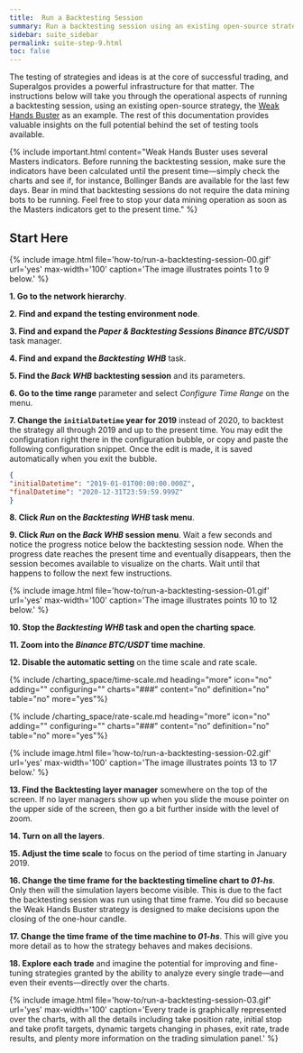 ```yaml
---
title:  Run a Backtesting Session
summary: Run a backtesting session using an existing open-source strategy and, once the session is done calculating, analyze the results over the charts.
sidebar: suite_sidebar
permalink: suite-step-9.html
toc: false
---
```


The testing of strategies and ideas is at the core of successful trading, and Superalgos provides a powerful infrastructure for that matter. The instructions below will take you through the operational aspects of running a backtesting session, using an existing open-source strategy, the <a href="https://github.com/Superalgos/Strategy-BTC-WeakHandsBuster" rel="nofollow" rel="noopener" target="_blank">Weak Hands Buster</a> as an example. The rest of this documentation provides valuable insights on the full potential behind the set of testing tools available.

{% include important.html content="Weak Hands Buster uses several Masters indicators. Before running the backtesting session, make sure the indicators have been calculated until the present time&mdash;simply check the charts and see if, for instance, Bollinger Bands are available for the last few days. Bear in mind that backtesting sessions do not require the data mining bots to be running. Feel free to stop your data mining operation as soon as the Masters indicators get to the present time." %}

## Start Here

{% include image.html file='how-to/run-a-backtesting-session-00.gif' url='yes' max-width='100' caption='The image illustrates points 1 to 9 below.' %}

**1. Go to the network hierarchy**.

**2. Find and expand the <a data-toggle="tooltip" data-original-title="{{site.data.network.testing_environment}}">testing environment</a> node**.

**3. Find and expand the *Paper & Backtesting Sessions Binance BTC/USDT*** task manager.

**4. Find and expand the *Backtesting WHB*** task.

**5. Find the *Back WHB* backtesting session** and its <a data-toggle="tooltip" data-original-title="{{site.data.trading_system.parameters}}">parameters</a>.

**6. Go to the <a data-toggle="tooltip" data-original-title="{{site.data.trading_system.time_range}}">time range</a>** parameter and select *Configure Time Range* on the menu.

**7. Change the ```initialDatetime``` year for 2019** instead of 2020, to backtest the strategy all through 2019 and up to the present time. You may edit the configuration right there in the configuration bubble, or copy and paste the following configuration snippet. Once the edit is made, it is saved automatically when you exit the bubble.

```json
{
"initialDatetime": "2019-01-01T00:00:00.000Z",
"finalDatetime": "2020-12-31T23:59:59.999Z"
}
```

**8. Click *Run* on the *Backtesting WHB* task menu**.

**9. Click *Run* on the *Back WHB* session menu**. Wait a few seconds and notice the progress notice below the backtesting session node. When the progress date reaches the present time and eventually disappears, then the session becomes available to visualize on the charts. Wait until that happens to follow the next few instructions.

{% include image.html file='how-to/run-a-backtesting-session-01.gif' url='yes' max-width='100' caption='The image illustrates points 10 to 12 below.' %}

**10. Stop the *Backtesting WHB* task and open the charting space**.

**11. Zoom into the *Binance BTC/USDT* time machine**.

**12. Disable the automatic setting** on the <a data-toggle="tooltip" data-original-title="{{site.data.charting_space.time_scale}}">time scale</a> and <a data-toggle="tooltip" data-original-title="{{site.data.charting_space.rate_scale}}">rate scale</a>.

{% include /charting_space/time-scale.md heading="more" icon="no" adding="" configuring="" charts="###" content="no" definition="no" table="no" more="yes"%}

{% include /charting_space/rate-scale.md heading="more" icon="no" adding="" configuring="" charts="###" content="no" definition="no" table="no" more="yes"%}

{% include image.html file='how-to/run-a-backtesting-session-02.gif' url='yes' max-width='100' caption='The image illustrates points 13 to 17 below.' %}

**13. Find the Backtesting layer manager** somewhere on the top of the screen. If no layer managers show up when you slide the mouse pointer on the upper side of the screen, then go a bit further inside with the level of zoom.

**14. Turn on all the layers**.

**15. Adjust the time scale** to focus on the period of time starting in January 2019.

**16. Change the time frame for the backtesting timeline chart to *01-hs***. Only then will the simulation layers become visible. This is due to the fact the backtesting session was run using that time frame. You did so because the Weak Hands Buster strategy is designed to make decisions upon the closing of the one-hour candle.

**17. Change the time frame of the time machine to *01-hs***. This will give you more detail as to how the strategy behaves and makes decisions.

**18. Explore each trade** and imagine the potential for improving and fine-tuning strategies granted by the ability to analyze every single trade&mdash;and even their events&mdash;directly over the charts.

{% include image.html file='how-to/run-a-backtesting-session-03.gif' url='yes' max-width='100' caption='Every trade is graphically represented over the charts, with all the details including take position rate, initial stop and take profit targets, dynamic targets changing in phases, exit rate, trade results, and plenty more information on the trading simulation panel.' %}